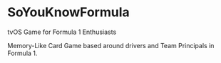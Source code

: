 # SoYouKnowFormula
tvOS Game for Formula 1 Enthusiasts  

Memory-Like Card Game based around drivers and Team Principals in Formula 1. 

